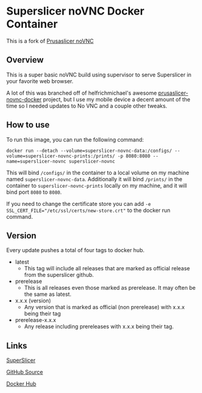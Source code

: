# Superslicer noVNC Docker Container

This is a fork of [Prusaslicer noVNC](https://github.com/helfrichmichael/prusaslicer-novnc)

## Overview

This is a super basic noVNC build using supervisor to serve Superslicer in your favorite web browser. 

A lot of this was branched off of helfrichmichael's awesome
[prusaslicer-novnc-docker](https://github.com/helfrichmichael/prusaslicer-novnc) project, but
I use my mobile device a decent amount of the time so I needed updates to No VNC and a couple other tweaks. 

## How to use

To run this image, you can run the following command: 
```
docker run --detach --volume=superslicer-novnc-data:/configs/ --volume=superslicer-novnc-prints:/prints/ -p 8080:8080 --name=superslicer-novnc superslicer-novnc
```

This will bind `/configs/` in the container to a local volume on my machine named `superslicer-novnc-data`.
Additionally it will bind `/prints/` in the container to `superslicer-novnc-prints` locally on my machine,
and it will bind port `8080` to `8080`.

If you need to change the certificate store you can add `-e SSL_CERT_FILE="/etc/ssl/certs/new-store.crt"`
to the docker run command.

## Version

Every update pushes a total of four tags to docker hub.

* latest
    * This tag will include all releases that are marked as official release from the superslicer github.
* prerelease
    * This is all releases even those marked as prerelease. It may often be the same as latest.
* x.x.x (version)
    * Any version that is marked as official (non prerelease) with x.x.x being their tag
* prerelease-x.x.x 
    * Any release including prereleases with x.x.x being their tag.

## Links

[SuperSlicer](https://github.com/supermerill/SuperSlicer)

[GitHub Source](https://github.com/Sodium-Hydrogen/superslicer-novnc)

[Docker Hub](https://hub.docker.com/r/sodiumhydrogen/superslicer-novnc)
